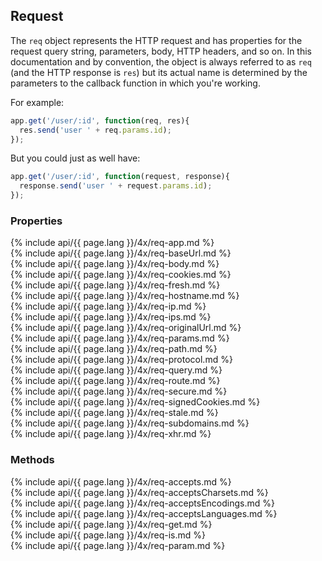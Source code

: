 <h2>Request</h2>

The `req` object represents the HTTP request and has properties for the 
request query string, parameters, body, HTTP headers, and so on.  In this documentation and by convention, 
the object is always referred to as `req` (and the HTTP response is `res`) but its actual name is determined
by the parameters to the callback function in which you're working.

For example:

~~~js
app.get('/user/:id', function(req, res){
  res.send('user ' + req.params.id);
});
~~~

But you could just as well have:

~~~js
app.get('/user/:id', function(request, response){
  response.send('user ' + request.params.id);
});
~~~

<h3 id='req.properties'>Properties</h3>

<section markdown="1">
  {% include api/{{ page.lang }}/4x/req-app.md %}
</section>

<section markdown="1">
  {% include api/{{ page.lang }}/4x/req-baseUrl.md %}
</section>

<section markdown="1">
  {% include api/{{ page.lang }}/4x/req-body.md %}
</section>

<section markdown="1">
  {% include api/{{ page.lang }}/4x/req-cookies.md %}
</section>

<section markdown="1">
  {% include api/{{ page.lang }}/4x/req-fresh.md %}
</section>

<section markdown="1">
  {% include api/{{ page.lang }}/4x/req-hostname.md %}
</section>

<section markdown="1">
  {% include api/{{ page.lang }}/4x/req-ip.md %}
</section>

<section markdown="1">
  {% include api/{{ page.lang }}/4x/req-ips.md %}
</section>

<section markdown="1">
  {% include api/{{ page.lang }}/4x/req-originalUrl.md %}
</section>

<section markdown="1">
  {% include api/{{ page.lang }}/4x/req-params.md %}
</section>

<section markdown="1">
  {% include api/{{ page.lang }}/4x/req-path.md %}
</section>

<section markdown="1">
  {% include api/{{ page.lang }}/4x/req-protocol.md %}
</section>

<section markdown="1">
  {% include api/{{ page.lang }}/4x/req-query.md %}
</section>

<section markdown="1">
  {% include api/{{ page.lang }}/4x/req-route.md %}
</section>

<section markdown="1">
  {% include api/{{ page.lang }}/4x/req-secure.md %}
</section>

<section markdown="1">
  {% include api/{{ page.lang }}/4x/req-signedCookies.md %}
</section>

<section markdown="1">
  {% include api/{{ page.lang }}/4x/req-stale.md %}
</section>

<section markdown="1">
  {% include api/{{ page.lang }}/4x/req-subdomains.md %}
</section>

<section markdown="1">
  {% include api/{{ page.lang }}/4x/req-xhr.md %}
</section>

<h3 id='req.methods'>Methods</h3>

<section markdown="1">
  {% include api/{{ page.lang }}/4x/req-accepts.md %}
</section>

<section markdown="1">
  {% include api/{{ page.lang }}/4x/req-acceptsCharsets.md %}
</section>

<section markdown="1">
  {% include api/{{ page.lang }}/4x/req-acceptsEncodings.md %}
</section>

<section markdown="1">
  {% include api/{{ page.lang }}/4x/req-acceptsLanguages.md %}
</section>

<section markdown="1">
  {% include api/{{ page.lang }}/4x/req-get.md %}
</section>

<section markdown="1">
  {% include api/{{ page.lang }}/4x/req-is.md %}
</section>

<section markdown="1">
  {% include api/{{ page.lang }}/4x/req-param.md %}
</section>
